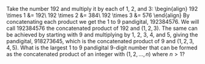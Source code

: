 Take the number $192$ and multiply it by each of $1$, $2$, and $3$:
\begin{align}
192 \times 1 &= 192\\
192 \times 2 &= 384\\
192 \times 3 &= 576
\end{align}
By concatenating each product we get the $1$ to $9$ pandigital, $192384576$. We will call $192384576$ the concatenated product of $192$ and $(1,2,3)$.
The same can be achieved by starting with $9$ and multiplying by $1$, $2$, $3$, $4$, and $5$, giving the pandigital, $918273645$, which is the concatenated product of $9$ and $(1,2,3,4,5)$.
What is the largest $1$ to $9$ pandigital $9$-digit number that can be formed as the concatenated product of an integer with $(1,2, \dots, n)$ where $n \gt 1$?